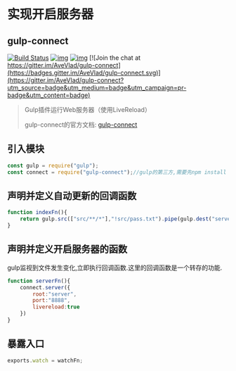 # 实现开启服务器

## gulp-connect


[![Build Status](http://img.shields.io/travis/AveVlad/gulp-connect.svg?style=flat-square)](https://travis-ci.org/AveVlad/gulp-connect)
[![img](http://img.shields.io/npm/dm/gulp-connect.svg?style=flat-square)](https://www.npmjs.org/package/gulp-connect) 
[![img](http://img.shields.io/npm/v/gulp-connect.svg?style=flat-square)](https://www.npmjs.org/package/gulp-connect)
[![Join the chat at https://gitter.im/AveVlad/gulp-connect](https://badges.gitter.im/AveVlad/gulp-connect.svg)](https://gitter.im/AveVlad/gulp-connect?utm_source=badge&utm_medium=badge&utm_campaign=pr-badge&utm_content=badge)

> Gulp插件运行Web服务器（使用LiveReload）
>
> gulp-connect的官方文档: [gulp-connect](https://www.npmjs.com/package/gulp-connect) 

## 引入模块

```js
const gulp = require("gulp");
const connect = require("gulp-connect");//gulp的第三方,需要先npm install gulp-connect
```

## 声明并定义自动更新的回调函数

```js
function indexFn(){
    return gulp.src(["src/**/*"],"!src/pass.txt").pipe(gulp.dest("server"));
}
```

## 声明并定义开启服务器的函数

gulp监视到文件发生变化,立即执行回调函数.这里的回调函数是一个转存的功能.

```js
function serverFn(){
    connect.server({
        root:"server",
        port:"8888",
        livereload:true
    })
}
```

## 暴露入口

```js
exports.watch = watchFn;
```



